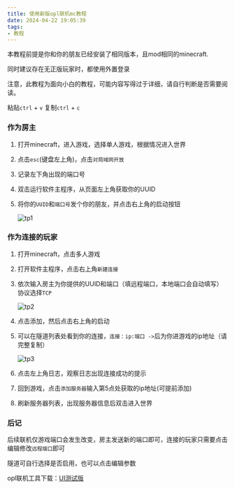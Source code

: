 ```yaml
---
title: 使用新版opl联机mc教程
date: 2024-04-22 19:05:39
tags:
- 教程
---
```

本教程前提是你和你的朋友已经安装了相同版本，且mod相同的minecraft.

同时建议存在无正版玩家时，都使用外置登录

注意，此教程为面向小白的教程，可能内容写得过于详细，请自行判断是否需要阅读。

粘贴`ctrl` + `v`   复制`ctrl` + `c`

### 作为房主

1. 打开minecraft，进入游戏，选择单人游戏，根据情况进入世界
2. 点击`esc`(键盘左上角)，点击`对局域网开放`
3. 记录左下角出现的端口号
4. 双击运行软件主程序，从页面左上角获取你的UUID
5. 将你的`UUID`和`端口号`发个你的朋友，并点击右上角的启动按钮

    ![tp1](tp1.png)

### 作为连接的玩家

1. 打开minecraft，点击多人游戏
2. 打开软件主程序，点击右上角`新建连接`
3. 依次输入房主为你提供的UUID和端口（填远程端口，本地端口会自动填写）协议选择`TCP`

    ![tp2](tp2.png)

4. 点击添加，然后点击右上角的启动 
5. 可以在隧道列表处看到你的连接，`连接：ip:端口 ->`后为你进游戏的ip地址（请完整复制）
 
    ![tp3](tp3.png)

6. 点击左上角日志，观察日志出现连接成功的提示
7. 回到游戏，点击`添加服务器`输入第5点处获取的ip地址(可提前添加)
8. 刷新服务器列表，出现服务器信息后双击进入世界


### 后记

后续联机仅游戏端口会发生改变，房主发送新的端口即可，连接的玩家只需要点击编辑修改`远程端口`即可

隧道可自行选择是否启用，也可以点击编辑参数

opl联机工具下载：[UI测试版](/2024/04/19/opl_ui/)